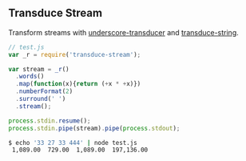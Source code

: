 ## Transduce Stream

Transform streams with [underscore-transducer][1] and [transduce-string][2].

```javascript
// test.js
var _r = require('transduce-stream');

var stream = _r()
  .words()
  .map(function(x){return (+x * +x)})
  .numberFormat(2)
  .surround(' ')
  .stream();

process.stdin.resume();
process.stdin.pipe(stream).pipe(process.stdout);

```

```bash
$ echo '33 27 33 444' | node test.js
 1,089.00  729.00  1,089.00  197,136.00
```

[1]: https://github.com/kevinbeaty/underscore-transducer
[2]: https://github.com/kevinbeaty/transduce-string

